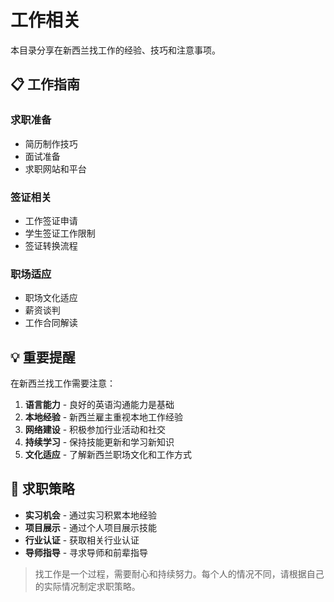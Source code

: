# 工作相关

本目录分享在新西兰找工作的经验、技巧和注意事项。

## 📋 工作指南

### 求职准备
- 简历制作技巧
- 面试准备
- 求职网站和平台

### 签证相关
- 工作签证申请
- 学生签证工作限制
- 签证转换流程

### 职场适应
- 职场文化适应
- 薪资谈判
- 工作合同解读

## 💡 重要提醒

在新西兰找工作需要注意：

1. **语言能力** - 良好的英语沟通能力是基础
2. **本地经验** - 新西兰雇主重视本地工作经验
3. **网络建设** - 积极参加行业活动和社交
4. **持续学习** - 保持技能更新和学习新知识
5. **文化适应** - 了解新西兰职场文化和工作方式

## 🎯 求职策略

- **实习机会** - 通过实习积累本地经验
- **项目展示** - 通过个人项目展示技能
- **行业认证** - 获取相关行业认证
- **导师指导** - 寻求导师和前辈指导

> 找工作是一个过程，需要耐心和持续努力。每个人的情况不同，请根据自己的实际情况制定求职策略。 